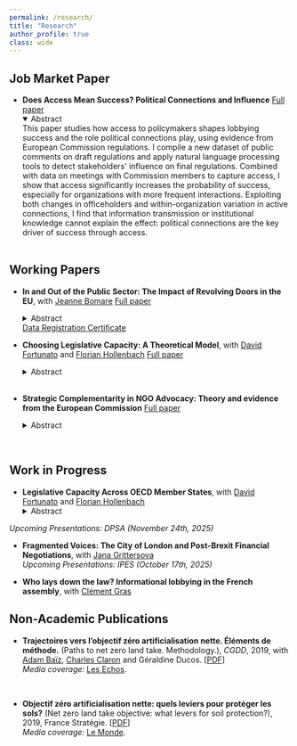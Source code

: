 ```yaml
---
permalink: /research/
title: "Research"
author_profile: true
class: wide
---
```


## Job Market Paper

* **Does Access Mean Success? Political Connections and Influence**
  <a href="https://drive.google.com/file/d/1D3MmZyl-5apQudunyvnNIqA7POWyvrhS/view?usp=share_link" target="_blank">Full paper</a>
  <details open>
    <summary>Abstract</summary>
    This paper studies how access to policymakers shapes lobbying success and the role political connections play, using evidence from European Commission regulations. I compile a new dataset of public comments on draft regulations and apply natural language processing tools to detect stakeholders' influence on final regulations. Combined with data on meetings with Commission members to capture access, I show that access significantly increases the probability of success, especially for organizations with more frequent interactions. Exploiting both changes in officeholders and within-organization variation in active connections, I find that information transmission or institutional knowledge cannot explain the effect: political connections are the key driver of success through access.
  </details>
  <br />

## Working Papers

* **In and Out of the Public Sector: The Impact of Revolving Doors in the EU**, with <a href="https://sites.google.com/view/jeanne-bomare/about" target="_blank">Jeanne Bomare</a>
  <a href="https://drive.google.com/file/d/1HjkZYRVc-A9dSMVSIErgGKRvXgPxpE1U/view?usp=share_link" target="_blank">Full paper</a>
  <details>
    <summary>Abstract</summary>
    This paper studies the impact of employee mobility between the European Union (EU) public sector and non-EU organizations on access to EU policymakers and EU funding. We use data from the professional network LinkedIn to identify moves across all EU hierarchy levels, both in the direction of entering and exiting the EU public sector. We identify more than 50,000 moves between 74 EU institutions and bodies and the private sector, over the 2014-2023 period. Using a dynamic difference-in-differences estimator accounting for multiple treatments, we find that hiring EU staff increases the probability of obtaining EU procurement contracts or EU grants. Moves in the opposite direction have no effect on access to EU funding, suggesting that benefits of the hire come from acquiring insider knowledge. Additionally, moves from and to the EU Commission staff significantly boosts engagement with the Commission, but these effects are short-lived. The symmetry and timing of these results suggest that they are driven by the network gained through these moves.
  </details>
  <a href="/assets/download/2-24243_Certificat.pdf" target="_blank">Data Registration Certificate</a>

* **Choosing Legislative Capacity: A Theoretical Model**, with <a href="http://www.davidfortunato.com" target = "_blank">David Fortunato</a> and <a href="https://fhollenbach.org" target = "_blank">Florian Hollenbach</a>
  <a href="https://drive.google.com/file/d/1wrtv5oafxTCjytU7-dsuToBAgc_T3cyw/view?usp=share_link" target="_blank">Full paper</a>
  <details>
    <summary>Abstract</summary>
    In democracies, elected representatives in legislatures compete with unelected bureaucrats for influence over policy outcomes. A determining factor in this competition is the legislature's procedural organization and endowment of tangible resources for legislative work, both of which shape its overall capacity for policy design and oversight. Importantly, nearly every democratic legislature is empowered to choose its organizational rules and resource endowment, creating a fascinating strategic choice at the heart of each democratic system: how much capacity will the legislature grant itself? We present a theoretical model of this choice in light of the legislative majority's present and expected orientation toward the bureaucracy, its preferential dissimilarity from the opposition, and its expectations for deselection. The model is parsimonious but rich, allowing us to better understand the historical development of legislatures as well as more recent institutional changes.
  </details>
  <br />

* **Strategic Complementarity in NGO Advocacy: Theory and evidence from the European Commission**
  <a href="https://drive.google.com/file/d/1TMuBChl4PwttQ6KEpjEPqr0LpcYuBNOj/view?usp=share_link" target="_blank">Full paper</a>
  <details>
    <summary>Abstract</summary>
    This article analyzes the advocacy strategies of environmental non-governmental organizations (ENGOs). I develop a model in which ENGOs can engage in costly advocacy activities to foster pro-environmental policy changes on different dimensions. The model gives insights on their optimal advocacy strategies, and their reaction functions to lobbying from other actors. Combining data on meetings with European Commission members and textual analysis to measure lobbying efforts on different topics, I find support for strategic complementarity of ENGOs efforts. ENGOs also seem to drive the lobbying agenda of the business sector on environmental topics.
  </details>
<br />

## Work in Progress

* **Legislative Capacity Across OECD Member States**, with <a href="http://www.davidfortunato.com" target = "_blank">David Fortunato</a> and <a href="https://fhollenbach.org" target = "_blank">Florian Hollenbach</a>
  <details>
    <summary>Abstract</summary>
    Legislatures vary in their capacity for detailed design and scrutiny of draft bills and oversight of the bureaucracy as a function of their formal powers and their endowment of tangible resources for legislative work. These resource endowments, such as member salaries, budgets for legislative staff, and session days, have been shown to be powerful predictors of interbranch interactions and legislative outcomes, but applied research is almost entirely limited to the study of (subnational) state governments in the US. We present new data on these resources for the national legislatures of OECD member states for the last several decades, documenting remarkable variability across units, as well as within-units over time. This variation in resource endowments presents substantial opportunity for new research in comparative political economy.
  </details>
_Upcoming Presentations: DPSA (November 24th, 2025)_
  <br />

* **Fragmented Voices: The City of London and Post-Brexit Financial Negotiations**, with <a href="http://janagritters.com" target = "_blank">Jana Grittersova</a><br/>_Upcoming Presentations: IPES (October 17th, 2025)_
  <br />

* **Who lays down the law? Informational lobbying in the French assembly**, with <a href="https://www.parisschoolofeconomics.eu/personnes/clement-gras/" target = "_blank">Clément Gras</a>
  <br />

## Non-Academic Publications

* **Trajectoires vers l’objectif zéro artificialisation nette. Éléments de méthode.** (Paths to net zero land take. Methodology.), _CGDD_, 2019, with <a href="https://cepr.org/about/people/adam-baiz" target="_blank">Adam Baïz</a>, <a href="https://www.researchgate.net/profile/Charles-Claron-2" target="_blank">Charles Claron</a> and Géraldine Ducos. \[<a href="https://drive.google.com/file/d/14M3AHTfMYCSh7YZ_6N1MzLCJ58aeVsdG/view?usp=sharing" target="_blank">PDF</a>\]<br/>_Media coverage:_ <a href="https://www.lesechos.fr/industrie-services/energie-environnement/biodiversite-comment-la-france-pourrait-cesser-dartificialiser-ses-terres-en-2050-1159049" target="_blank">Les Echos</a>.
 <br />

* **Objectif zéro artificialisation nette: quels leviers pour protéger les sols?** (Net zero land take objective: what levers for soil protection?), 2019, France Stratégie. \[<a href="https://www.strategie.gouv.fr/publications/objectif-zero-artificialisation-nette-leviers-proteger-sols" target="_blank">PDF</a>\]<br/>_Media coverage:_ <a href="https://www.lemonde.fr/planete/article/2019/08/02/la-france-face-aux-risques-de-la-betonisation-galopante_5495906_3244.html" target="_blank">Le Monde</a>.
